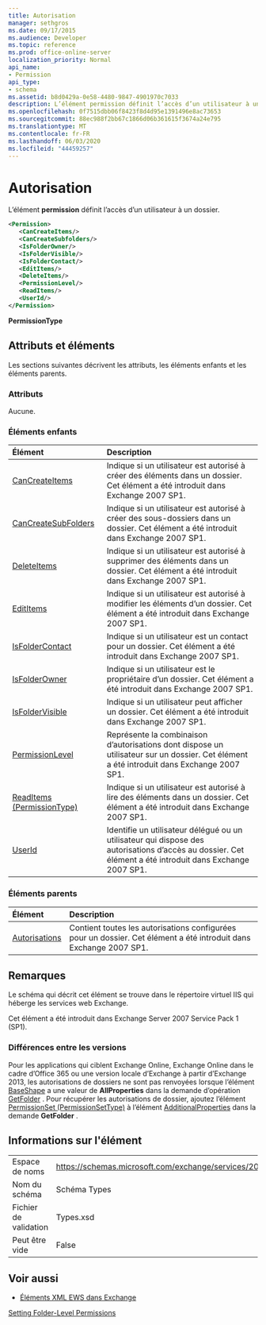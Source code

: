 ```yaml
---
title: Autorisation
manager: sethgros
ms.date: 09/17/2015
ms.audience: Developer
ms.topic: reference
ms.prod: office-online-server
localization_priority: Normal
api_name:
- Permission
api_type:
- schema
ms.assetid: b8d0429a-0e58-4480-9847-4901970c7033
description: L’élément permission définit l’accès d’un utilisateur à un dossier.
ms.openlocfilehash: 0f7515dbb06f8423f8d4d95e1391496e8ac73653
ms.sourcegitcommit: 88ec988f2bb67c1866d06b361615f3674a24e795
ms.translationtype: MT
ms.contentlocale: fr-FR
ms.lasthandoff: 06/03/2020
ms.locfileid: "44459257"
---
```

# <a name="permission"></a>Autorisation

L’élément **permission** définit l’accès d’un utilisateur à un dossier. 
  
```XML
<Permission>
   <CanCreateItems/>
   <CanCreateSubfolders/>
   <IsFolderOwner/>
   <IsFolderVisible/>
   <IsFolderContact/>
   <EditItems/>
   <DeleteItems/>
   <PermissionLevel/>
   <ReadItems/>
   <UserId/>
</Permission>
```

 **PermissionType**
## <a name="attributes-and-elements"></a>Attributs et éléments

Les sections suivantes décrivent les attributs, les éléments enfants et les éléments parents.
  
### <a name="attributes"></a>Attributs

Aucune.
  
### <a name="child-elements"></a>Éléments enfants

|**Élément**|**Description**|
|:-----|:-----|
|[CanCreateItems](cancreateitems.md) <br/> |Indique si un utilisateur est autorisé à créer des éléments dans un dossier. Cet élément a été introduit dans Exchange 2007 SP1.  <br/> |
|[CanCreateSubFolders](cancreatesubfolders.md) <br/> |Indique si un utilisateur est autorisé à créer des sous-dossiers dans un dossier. Cet élément a été introduit dans Exchange 2007 SP1.  <br/> |
|[DeleteItems](deleteitems.md) <br/> |Indique si un utilisateur est autorisé à supprimer des éléments dans un dossier. Cet élément a été introduit dans Exchange 2007 SP1.  <br/> |
|[EditItems](edititems.md) <br/> |Indique si un utilisateur est autorisé à modifier les éléments d’un dossier. Cet élément a été introduit dans Exchange 2007 SP1.  <br/> |
|[IsFolderContact](isfoldercontact.md) <br/> |Indique si un utilisateur est un contact pour un dossier. Cet élément a été introduit dans Exchange 2007 SP1.  <br/> |
|[IsFolderOwner](isfolderowner.md) <br/> |Indique si un utilisateur est le propriétaire d’un dossier. Cet élément a été introduit dans Exchange 2007 SP1.  <br/> |
|[IsFolderVisible](isfoldervisible.md) <br/> |Indique si un utilisateur peut afficher un dossier. Cet élément a été introduit dans Exchange 2007 SP1.  <br/> |
|[PermissionLevel](permissionlevel.md) <br/> |Représente la combinaison d’autorisations dont dispose un utilisateur sur un dossier. Cet élément a été introduit dans Exchange 2007 SP1.  <br/> |
|[ReadItems (PermissionType)](readitems-permissiontype.md) <br/> |Indique si un utilisateur est autorisé à lire des éléments dans un dossier. Cet élément a été introduit dans Exchange 2007 SP1.  <br/> |
|[UserId](userid.md) <br/> |Identifie un utilisateur délégué ou un utilisateur qui dispose des autorisations d’accès au dossier. Cet élément a été introduit dans Exchange 2007 SP1.  <br/> |
   
### <a name="parent-elements"></a>Éléments parents

|**Élément**|**Description**|
|:-----|:-----|
|[Autorisations](permissions.md) <br/> |Contient toutes les autorisations configurées pour un dossier. Cet élément a été introduit dans Exchange 2007 SP1.  <br/> |
   
## <a name="remarks"></a>Remarques

Le schéma qui décrit cet élément se trouve dans le répertoire virtuel IIS qui héberge les services web Exchange.
  
Cet élément a été introduit dans Exchange Server 2007 Service Pack 1 (SP1).
  
### <a name="version-differences"></a>Différences entre les versions

Pour les applications qui ciblent Exchange Online, Exchange Online dans le cadre d’Office 365 ou une version locale d’Exchange à partir d’Exchange 2013, les autorisations de dossiers ne sont pas renvoyées lorsque l’élément [BaseShape](baseshape.md) a une valeur de **AllProperties** dans la demande d’opération [GetFolder](getfolder-operation.md) . Pour récupérer les autorisations de dossier, ajoutez l’élément [PermissionSet (PermissionSetType)](permissionset-permissionsettype.md) à l’élément [AdditionalProperties](additionalproperties.md) dans la demande **GetFolder** . 
  
## <a name="element-information"></a>Informations sur l'élément

|||
|:-----|:-----|
|Espace de noms  <br/> |https://schemas.microsoft.com/exchange/services/2006/types  <br/> |
|Nom du schéma  <br/> |Schéma Types  <br/> |
|Fichier de validation  <br/> |Types.xsd  <br/> |
|Peut être vide  <br/> |False  <br/> |
   
## <a name="see-also"></a>Voir aussi



- [Éléments XML EWS dans Exchange](ews-xml-elements-in-exchange.md)


[Setting Folder-Level Permissions](https://msdn.microsoft.com/library/c7530e86-5112-401c-b10a-9c054ae59f07%28Office.15%29.aspx)

